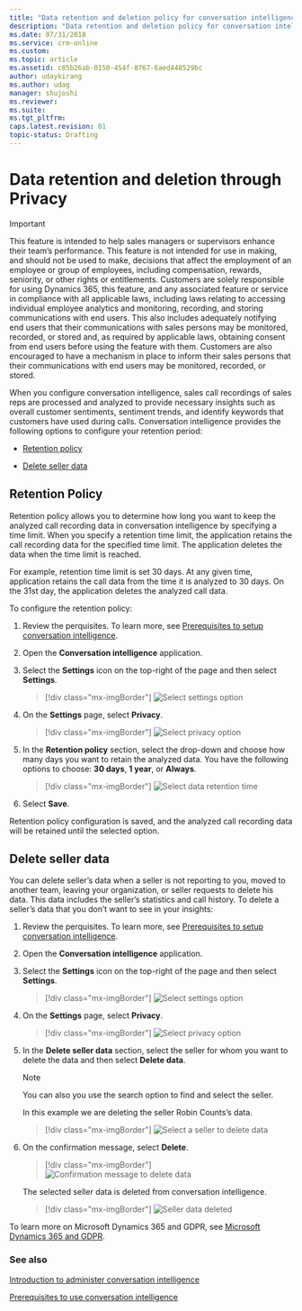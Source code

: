 ```yaml
---
title: "Data retention and deletion policy for conversation intelligence | MicrosoftDocs"
description: "Data retention and deletion policy for conversation intelligence"
ms.date: 07/31/2018
ms.service: crm-online
ms.custom: 
ms.topic: article
ms.assetid: c85b26ab-0150-454f-8767-6aed448529bc
author: udaykirang
ms.author: udag
manager: shujoshi
ms.reviewer: 
ms.suite: 
ms.tgt_pltfrm: 
caps.latest.revision: 01
topic-status: Drafting
---
```


# Data retention and deletion through Privacy

>[!IMPORTANT]
>This feature is intended to help sales managers or supervisors enhance their team’s performance. This feature is not intended for use in making, and should not be used to make, decisions that affect the employment of an employee or group of employees, including compensation, rewards, seniority, or other rights or entitlements. Customers are solely responsible for using Dynamics 365, this feature, and any associated feature or service in compliance with all applicable laws, including laws relating to accessing individual employee analytics and monitoring, recording, and storing communications with end users. This also includes adequately notifying end users that their communications with sales persons may be monitored, recorded, or stored and, as required by applicable laws, obtaining consent from end users before using the feature with them. Customers are also encouraged to have a mechanism in place to inform their sales persons that their communications with end users may be monitored, recorded, or stored.

When you configure conversation intelligence, sales call recordings of sales reps are processed and analyzed to provide necessary insights such as overall customer sentiments, sentiment trends, and identify keywords that customers have used during calls. Conversation intelligence provides the following options to configure your retention period:

-	[Retention policy](#retention-policy)

-	[Delete seller data](#delete-seller-data)

## Retention Policy

Retention policy allows you to determine how long you want to keep the analyzed call recording data in conversation intelligence by specifying a time limit. When you specify a retention time limit, the application retains the call recording data for the specified time limit. The application deletes the data when the time limit is reached. 

For example, retention time limit is set 30 days. At any given time, application retains the call data from the time it is analyzed to 30 days. On the 31st day, the application deletes the analyzed call data.

To configure the retention policy:

1.	Review the perquisites. To learn more, see [Prerequisites to setup conversation intelligence](prereq-sales-insights-app.md).

2.	Open the **Conversation intelligence** application. 

3.	Select the **Settings** icon on the top-right of the page and then select **Settings**.

    > [!div class="mx-imgBorder"]
    > ![Select settings option](media/si-app-admin-select-settings.png "Select settings option")
 
4.	On the **Settings** page, select **Privacy**. 
    
    > [!div class="mx-imgBorder"]
    > ![Select privacy option](media/si-app-admin-settings-privacy.png "Select privacy option")
 
5.	In the **Retention policy** section, select the drop-down and choose how many days you want to retain the analyzed data. You have the following options to choose: **30 days**, **1 year**, or **Always**.
    
    > [!div class="mx-imgBorder"]
    > ![Select data retention time](media/si-app-admin-select-retention-policy.png "Select data retention time")
 
6.	Select **Save**.

Retention policy configuration is saved, and the analyzed call recording data will be retained until the selected option.

## Delete seller data

You can delete seller’s data when a seller is not reporting to you, moved to another team, leaving your organization, or seller requests to delete his data. This data includes the seller’s statistics and call history. To delete a seller’s data that you don’t want to see in your insights:

1.	Review the perquisites. To learn more, see [Prerequisites to setup conversation intelligence](prereq-sales-insights-app.md).

2.	Open the **Conversation intelligence** application. 

3.	Select the **Settings** icon on the top-right of the page and then select **Settings**.

    > [!div class="mx-imgBorder"]
    > ![Select settings option](media/si-app-admin-select-settings.png "Select settings option")
 
4.	On the **Settings** page, select **Privacy**. 

    > [!div class="mx-imgBorder"]
    > ![Select privacy option](media/si-app-admin-settings-privacy.png "Select privacy option")
 
5.	In the **Delete seller data** section, select the seller for whom you want to delete the data and then select **Delete data**.

    > [!NOTE]
    > You can also you use the search option to find and select the seller. 

    In this example we are deleting the seller Robin Counts’s data.

    > [!div class="mx-imgBorder"]
    > ![Select a seller to delete data](media/si-app-admin-select-seller-delete.png "Select a seller to delete data")

6.	On the confirmation message, select **Delete**.

    > [!div class="mx-imgBorder"]
    > ![Confirmation message to delete data](media/si-app-admin-message-seller-data-delete.png "Confirmation message to delete data")

    The selected seller data is deleted from conversation intelligence.

    > [!div class="mx-imgBorder"]
    > ![Seller data deleted](media/si-app-admin-seller-delete-deleted.png "Seller data deleted")

To learn more on Microsoft Dynamics 365 and GDPR, see [Microsoft Dynamics 365 and GDPR](https://docs.microsoft.com/dynamics365/get-started/gdpr/index).

### See also

[Introduction to administer conversation intelligence](intro-admin-guide-sales-insights.md#administer-conversation-intelligence)

[Prerequisites to use conversation intelligence](prereq-sales-insights-app.md)